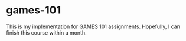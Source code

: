 # games-101

This is my implementation for GAMES 101 assignments. Hopefully, I can finish this course within a month.
